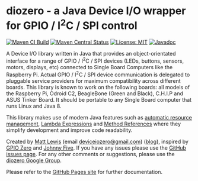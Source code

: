 # diozero - a Java Device I/O wrapper for GPIO / I<sup>2</sup>C / SPI control

[![Maven CI Build](https://github.com/mattjlewis/diozero/actions/workflows/build.yml/badge.svg)](https://github.com/mattjlewis/diozero/actions/workflows/build.yml)
[![Maven Central Status](https://img.shields.io/maven-central/v/com.diozero/diozero.svg)](https://search.maven.org/search?q=g:com.diozero)
[![License: MIT](https://img.shields.io/badge/License-MIT-yellow.svg)](https://opensource.org/licenses/MIT)
[![Javadoc](https://www.javadoc.io/badge/com.diozero/diozero-core.svg)](https://www.javadoc.io/doc/com.diozero/diozero-core)

A Device I/O library written in Java that provides an object-orientated interface for a range of 
GPIO / I<sup>2</sup>C / SPI devices (LEDs, buttons, sensors, motors, displays, etc) connected to Single 
Board Computers like the Raspberry Pi. Actual GPIO / I<sup>2</sup>C / SPI device communication is delegated 
to pluggable service providers for maximum compatibility across different boards. This library is 
known to work on the following boards: all models of the Raspberry Pi, Odroid C2, BeagleBone 
(Green and Black), C.H.I.P and ASUS Tinker Board. It should be portable to any Single Board computer that 
runs Linux and Java 8.

This library makes use of modern Java features such as 
[automatic resource management](https://docs.oracle.com/javase/tutorial/essential/exceptions/tryResourceClose.html), 
[Lambda Expressions](https://docs.oracle.com/javase/tutorial/java/javaOO/lambdaexpressions.html) and 
[Method References](https://docs.oracle.com/javase/tutorial/java/javaOO/methodreferences.html) 
where they simplify development and improve code readability.

Created by [Matt Lewis](https://github.com/mattjlewis) (email [deviceiozero@gmail.com](mailto:deviceiozero@gmail.com)) ([blog](https://diozero.blogspot.co.uk/)), 
inspired by [GPIO Zero](https://gpiozero.readthedocs.org/) and [Johnny Five](http://johnny-five.io/). 
If you have any issues please use the [GitHub issues page](https://github.com/mattjlewis/diozero/issues). 
For any other comments or suggestions, please use the [diozero Google Group](https://groups.google.com/forum/#!forum/diozero).

Please refer to the [GitHub Pages site](https://www.diozero.com/) for further documentation.
